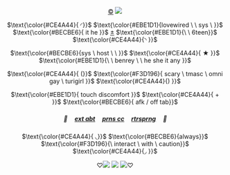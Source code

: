 
<p align="center">
<a href="https://spookysweaterblog.tumblr.com/post/747696500096778240/">©</a> <img src="https://i.postimg.cc/BvrXcj5Z/hjg.png"/>
</p>

<div align="center">

$\text{\color{#CE4A44}{ ◜}}$ $\text{\color{#EBE1D1}{lovewired \ \ sys \ }}$ $\text{\color{#BECBE6}{ it he }}$ [±](https://pluralkit.xyz/f/pnysa) $\text{\color{#EBE1D1}{\ \ 6teen}}$ $\text{\color{#CE4A44}{◝ }}$

$\text{\color{#BECBE6}{sys \ host \ \ }}$ $\text{\color{#CE4A44}{ ★ }}$ $\text{\color{#EBE1D1}{\ \ benrey \ \ he she it any }}$

$\text{\color{#CE4A44}{ (}}$ $\text{\color{#F3D196}{ scary \ tmasc \ omni gay \ turigirl }}$ $\text{\color{#CE4A44}{) }}$

$\text{\color{#EBE1D1}{ touch discomfort }}$ $\text{\color{#CE4A44}{ + }}$ $\text{\color{#BECBE6}{ afk / off tab}}$

#####  💉 ㅤ[ext abt](https://bundlrs.cc/artists) ㅤ[prns cc](https://pronouns.cc/@malewife) ㅤ[rtrsprng](https://retrospring.net/@benry)ㅤ 🔪ㅤ<p/>

$\text{\color{#CE4A44}{ ◟}}$ $\text{\color{#BECBE6}{always}}$ $\text{\color{#F3D196}{\ interact \ with \ caution}}$ $\text{\color{#CE4A44}{◞ }}$ 
</div>

<div align="center">
♡<img src="https://64.media.tumblr.com/288d16d7ee19e07fe075f2e7b886e7ba/0a5f38fe6c13803c-06/s75x75_c1/85b7d6c8d2813325538d9109878285f97a7a57c6.pnj"> <img src="https://64.media.tumblr.com/c8900e951665ff11578e18de3609be73/681981f0afb27977-a0/s250x400/c41b6d82d6071f4d66e51609c7d5fec0d8ced733.gifv"> <img src="https://64.media.tumblr.com/288d16d7ee19e07fe075f2e7b886e7ba/0a5f38fe6c13803c-06/s75x75_c1/85b7d6c8d2813325538d9109878285f97a7a57c6.pnj">♡
</div>
